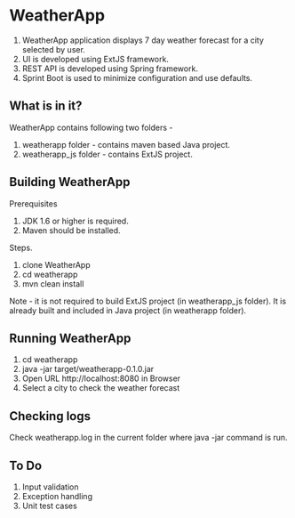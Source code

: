 WeatherApp
==========

1. WeatherApp application displays 7 day weather forecast for a city selected
by user. 
2. UI is developed using ExtJS framework. 
3. REST API is developed using Spring framework.
4. Sprint Boot is used to minimize configuration and use defaults.


What is in it?
-----------------

WeatherApp contains following two folders -
1. weatherapp folder - contains maven based Java project.
2. weatherapp_js folder - contains ExtJS project.


Building WeatherApp
--------------------

Prerequisites

1. JDK 1.6 or higher is required.
2. Maven should be installed.

Steps.

1. clone WeatherApp
2. cd weatherapp
3. mvn clean install

Note - it is not required to build ExtJS project (in weatherapp_js folder). 
It is already built and included in Java project (in weatherapp folder).


Running WeatherApp
--------------------

1. cd weatherapp
2. java -jar target/weatherapp-0.1.0.jar
3. Open URL http://localhost:8080 in Browser
4. Select a city to check the weather forecast

Checking logs
--------------
Check weatherapp.log in the current folder where java -jar command is run.

To Do
------
1. Input validation
2. Exception handling
3. Unit test cases

